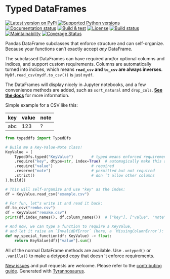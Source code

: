 # Typed DataFrames

[![Latest version on PyPi](https://badge.fury.io/py/typeddfs.svg)](https://pypi.org/project/typeddfs/)
[![Supported Python versions](https://img.shields.io/pypi/pyversions/typeddfs.svg)](https://pypi.org/project/typeddfs/)
[![Documentation status](https://readthedocs.org/projects/typed-dfs/badge/?version=latest&style=flat-square)](https://readthedocs.org/projects/typed-dfs)
[![Build & test](https://github.com/dmyersturnbull/typed-dfs/workflows/Build%20&%20test/badge.svg)](https://github.com/dmyersturnbull/typed-dfs/actions)
[![License](https://img.shields.io/badge/License-Apache%202.0-blue.svg)](https://opensource.org/licenses/Apache-2.0)
[![Build status](https://img.shields.io/pypi/status/typeddfs)](https://pypi.org/project/typeddfs/)
[![Maintainability](https://api.codeclimate.com/v1/badges/6b804351b6ba5e7694af/maintainability)](https://codeclimate.com/github/dmyersturnbull/typed-dfs/maintainability)
[![Coverage Status](https://coveralls.io/repos/github/dmyersturnbull/typed-dfs/badge.svg?branch=master&service=github)](https://coveralls.io/github/dmyersturnbull/typed-dfs?branch=master)

Pandas DataFrame subclasses that enforce structure and can self-organize.
Because your functions can’t exactly accept _any_  DataFrame.

The subclassed DataFrames can have required and/or optional columns and indices,
and support custom requirements.
Columns are automatically turned into indices,
which means **`read_csv` and `to_csv` are always inverses**.
`MyDf.read_csv(mydf.to_csv())` is just `mydf`.

The DataFrames will display nicely in Jupyter notebooks,
and a few convenience methods are added, such as `sort_natural` and `drop_cols`.
**[See the docs](https://typed-dfs.readthedocs.io/en/stable/)** for more information.

Simple example for a CSV like this:

| key   | value  | note |
| ----- | ------ | ---- |
| abc   | 123    | ?    |

```python
from typeddfs import TypedDfs

# Build me a Key-Value-Note class!
KeyValue = (
    TypedDfs.typed("KeyValue")        # typed means enforced requirements
    .require("key", dtype=str, index=True)  # automagically make this an index
    .require("value")                 # required
    .reserve("note")                  # permitted but not required
    .strict()                         # don	’t allow other columns
).build()

# This will self-organize and use "key" as the index:
df = KeyValue.read_csv("example.csv")

# For fun, let"s write it and read it back:
df.to_csv("remke.csv")
df = KeyValue("remake.csv")
print(df.index_names(), df.column_names())  # ["key"], ["value", "note"]

# And now, we can type a function to require a KeyValue,
# and let it raise an `InvalidDfError` (here, a `MissingColumnError`):
def my_special_function(df: KeyValue) -> float:
    return KeyValue(df)["value"].sum()
```

All of the normal DataFrame methods are available.
Use `.untyped()` or `.vanilla()` to make a detyped copy that doesn	’t enforce requirements.


[New issues](https://github.com/dmyersturnbull/typed-dfs/issues) and pull requests are welcome.
Please refer to the [contributing guide](https://github.com/dmyersturnbull/typed-dfs/blob/master/CONTRIBUTING.md).
Generated with [Tyrannosaurus](https://github.com/dmyersturnbull/tyrannosaurus).
